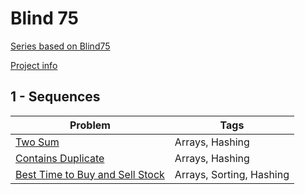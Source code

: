# Blind 75
[Series based on Blind75](https://www.techinterviewhandbook.org/best-practice-questions/)
  
[Project info](https://github.com/Blind-75-Reference/.github/blob/main/info.md)

## 1 - Sequences
| Problem | Tags |
| ------- | ---- |
| [Two Sum](https://github.com/Blind-75-Reference/Two-Sum) | Arrays, Hashing |
| [Contains Duplicate](https://github.com/Blind-75-Reference/Contains-Duplicate) | Arrays, Hashing |
| [Best Time to Buy and Sell Stock](https://github.com/Blind-75-Reference/Best-Time-to-Buy-and-Sell-Stock) | Arrays, Sorting, Hashing |

